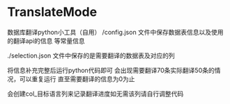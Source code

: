 # TranslateMode
数据库翻译python小工具（自用）
/config.json
文件中保存数据表信息以及使用的翻译api的信息 等常量信息

./selection.json
文件中保存的是需要翻译的数据表及对应的列


将信息补充完整后运行python代码即可
会出现需要翻译70条实际翻译50条的情况，可以重复运行 直至需要翻译的信息为0为止

会创建col_目标语言列来记录翻译进度如无需该列请自行调整代码 
